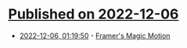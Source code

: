 # [Published on 2022-12-06](index.md)

* [2022-12-06, 01:19:50](https://news.ycombinator.com/item?id=33874596) - [Framer's Magic Motion](https://www.nan.fyi/magic-motion)
